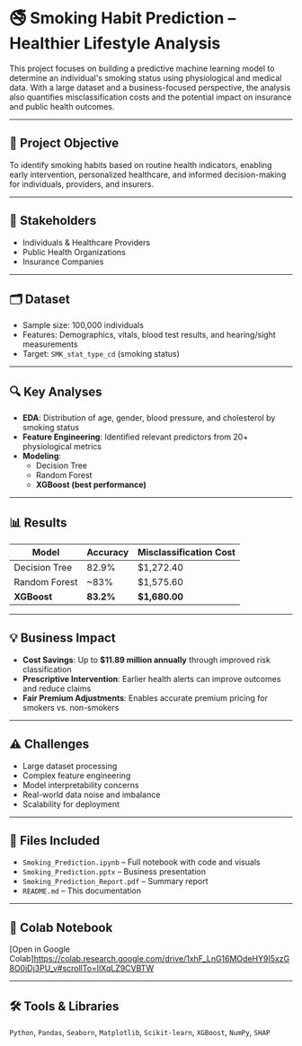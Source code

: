 # 🚭 Smoking Habit Prediction – Healthier Lifestyle Analysis

This project focuses on building a predictive machine learning model to determine an individual's smoking status using physiological and medical data. With a large dataset and a business-focused perspective, the analysis also quantifies misclassification costs and the potential impact on insurance and public health outcomes.

---

## 📌 Project Objective

To identify smoking habits based on routine health indicators, enabling early intervention, personalized healthcare, and informed decision-making for individuals, providers, and insurers.

---

## 👥 Stakeholders

- Individuals & Healthcare Providers  
- Public Health Organizations  
- Insurance Companies  

---

## 🗂️ Dataset

- Sample size: 100,000 individuals  
- Features: Demographics, vitals, blood test results, and hearing/sight measurements  
- Target: `SMK_stat_type_cd` (smoking status)

---

## 🔍 Key Analyses

- **EDA**: Distribution of age, gender, blood pressure, and cholesterol by smoking status  
- **Feature Engineering**: Identified relevant predictors from 20+ physiological metrics  
- **Modeling**:
  - Decision Tree
  - Random Forest
  - **XGBoost (best performance)**

---

## 📊 Results

| Model         | Accuracy | Misclassification Cost |
|---------------|----------|------------------------|
| Decision Tree | 82.9%    | \$1,272.40             |
| Random Forest | ~83%     | \$1,575.60             |
| **XGBoost**   | **83.2%**| **\$1,680.00**         |

---

## 💡 Business Impact

- **Cost Savings**: Up to **\$11.89 million annually** through improved risk classification  
- **Prescriptive Intervention**: Earlier health alerts can improve outcomes and reduce claims  
- **Fair Premium Adjustments**: Enables accurate premium pricing for smokers vs. non-smokers

---

## ⚠️ Challenges

- Large dataset processing  
- Complex feature engineering  
- Model interpretability concerns  
- Real-world data noise and imbalance  
- Scalability for deployment

---

## 📎 Files Included

- `Smoking_Prediction.ipynb` – Full notebook with code and visuals  
- `Smoking_Prediction.pptx` – Business presentation  
- `Smoking_Prediction_Report.pdf` – Summary report  
- `README.md` – This documentation

---

## 🔗 Colab Notebook

[Open in Google Colab]https://colab.research.google.com/drive/1xhF_LnG16MOdeHY9I5xzG8O0jDj3PU_v#scrollTo=lIXqLZ9CVBTW

---

## 🛠️ Tools & Libraries

`Python`, `Pandas`, `Seaborn`, `Matplotlib`, `Scikit-learn`, `XGBoost`, `NumPy`, `SHAP`


